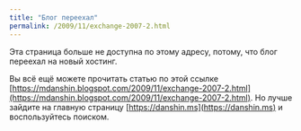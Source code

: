 ```yaml
---
title: "Блог переехал"
permalink: /2009/11/exchange-2007-2.html
---
```

Эта страница больше не доступна по этому адресу, потому, что блог переехал на новый хостинг.

Вы всё ещё можете прочитать статью по этой ссылке [https://mdanshin.blogspot.com/2009/11/exchange-2007-2.html](https://mdanshin.blogspot.com/2009/11/exchange-2007-2.html). Но лучше зайдите на главную страницу [https://danshin.ms](https://danshin.ms) и воспользуйтесь поиском.